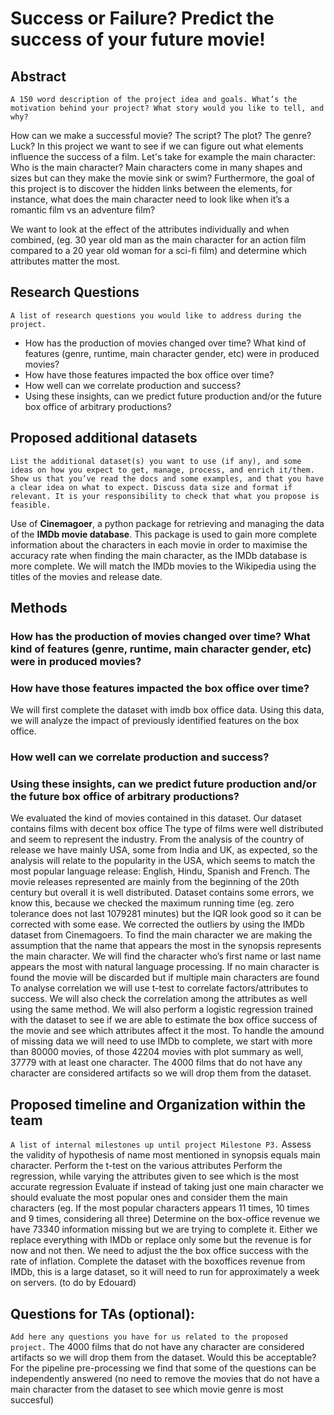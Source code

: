 # Success or Failure? Predict the success of your future movie!

## Abstract

`A 150 word description of the project idea and goals. What’s the motivation behind your project? What story would you like to tell, and why?`

How can we make a successful movie? The script? The plot? The genre? Luck? In this project we want to see if we can figure out what elements influence the success of a film. 
Let's take for example the main character: Who is the main character? Main characters come in many shapes and sizes but can they make the movie sink or swim? Furthermore, the goal of this project is to discover the hidden links between the elements, for instance, what does the main character need to look like when it’s a romantic film vs an adventure film?

We want to look at the effect of the attributes individually and when combined, (eg. 30 year old man as the main character for an action film compared to a 20 year old woman for a sci-fi film) and determine which attributes matter the most.


## Research Questions

`A list of research questions you would like to address during the project.`
- How has the production of movies changed over time? What kind of features (genre, runtime, main character gender, etc) were in produced movies?
- How have those features impacted the box office over time?
- How well can we correlate production and success?
- Using these insights, can we predict future production and/or the future box office of arbitrary productions?



## Proposed additional datasets

`List the additional dataset(s) you want to use (if any), and some ideas on how you expect to get, manage, process, and enrich it/them. Show us that you’ve read the docs and some examples, and that you have a clear idea on what to expect. Discuss data size and format if relevant. It is your responsibility to check that what you propose is feasible.`

Use of **Cinemagoer**, a python package for retrieving and managing the data of the **IMDb movie database**. This package is used to gain more complete information about the characters in each movie in order to maximise the accuracy rate when finding the main character, as the IMDb database is more complete. We will match the IMDb movies to the Wikipedia using the titles of the movies and release date.

## Methods

###	How has the production of movies changed over time? What kind of features (genre, runtime, main character gender, etc) were in produced movies?

### How have those features impacted the box office over time?
We will first complete the dataset with imdb box office data. Using this data, we will analyze the impact of previously identified features on the box office.

### How well can we correlate production and success?

### Using these insights, can we predict future production and/or the future box office of arbitrary productions?



We evaluated the kind of movies contained in this dataset. 
Our dataset contains films with decent box office 
The type of films were well distributed and seem to represent the industry.
From the analysis of the country of release we have mainly USA, some from India and UK, as expected, so the analysis will relate to the popularity in the USA, which seems to match the most popular language release: English, Hindu, Spanish and French.
The movie releases represented are mainly from the beginning of the 20th century but overall it is well distributed. Dataset contains some errors, we know this, because we checked the maximum running time (eg. zero tolerance does not last 1079281 minutes) but the IQR look good so it can be corrected with some ease. We corrected the outliers by using the IMDb dataset from Cinemagoers.
To find the main character we are making the assumption that the name that appears the most in the synopsis represents the main character. We will find the character who’s first name or last name appears the most with natural language processing. If no main character is found the movie will be discarded but if multiple main characters are found 
To analyse correlation we will use t-test to correlate factors/attributes to success. We will also check the correlation among the attributes as well using the same method. We will also perform a logistic regression trained with the dataset to see if we are able to estimate the box office success of the movie and see which attributes affect it the most.
To handle the amound of missing data we will need to use IMDb to complete, we start with more than 80000 movies, of those 42204 movies with plot summary as well, 37779 with at least one character.
The 4000 films that do not have any character are considered artifacts so we will drop them from the dataset.



## Proposed timeline and Organization within the team 

`A list of internal milestones up until project Milestone P3.`
Assess the validity of hypothesis of name most mentioned in synopsis equals main character.
Perform the t-test on the various attributes
Perform the regression, while varying the attributes given to see which is the most accurate regression
Evaluate if instead of taking just one main character we should evaluate the most popular ones and consider them the main characters (eg. If the most popular characters appears 11 times, 10 times and 9 times, considering all three)
Determine on the box-office revenue we have 73340 information missing but we are trying to complete it. Either we replace everything with IMDb or replace only some but the revenue is for now and not then. 
We need to adjust the the box office success with the rate of inflation.
Complete the dataset with the boxoffices revenue from IMDb, this is a large dataset, so it will need to run for approximately a week on servers. (to do by Edouard)




## Questions for TAs (optional): 

`Add here any questions you have for us related to the proposed project.`
The 4000 films that do not have any character are considered artifacts so we will drop them from the dataset. Would this be acceptable?
For the pipeline pre-processing we find that some of the questions can be independently answered (no need to remove the movies that do not have a main character from the dataset to see which movie genre is most succesful)


